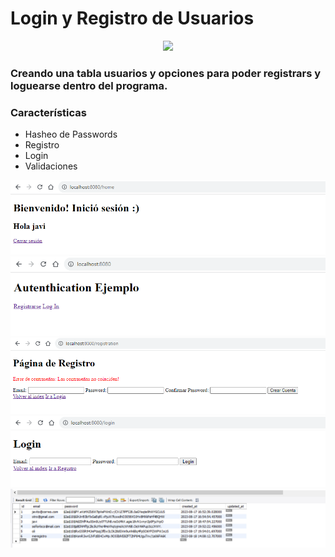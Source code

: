 # Login y Registro de Usuarios
<p align="center">
<img src="https://cutecdn.codingdojo.com/svg_images/logos/coding_dojo_blue.svg" width="500">
</p>


### Creando una tabla usuarios y opciones para poder registrars y loguearse dentro del programa.

### Características

- Hasheo de Passwords
- Registro
- Login
- Validaciones


<div align="center">
  <img src="capturas/cap4.png" >
  <img src="capturas/cap1.PNG" >
  <img src="capturas/cap2.PNG" >
  <img src="capturas/cap3.PNG" >
<img src="capturas/cap5.png" >
</div>

